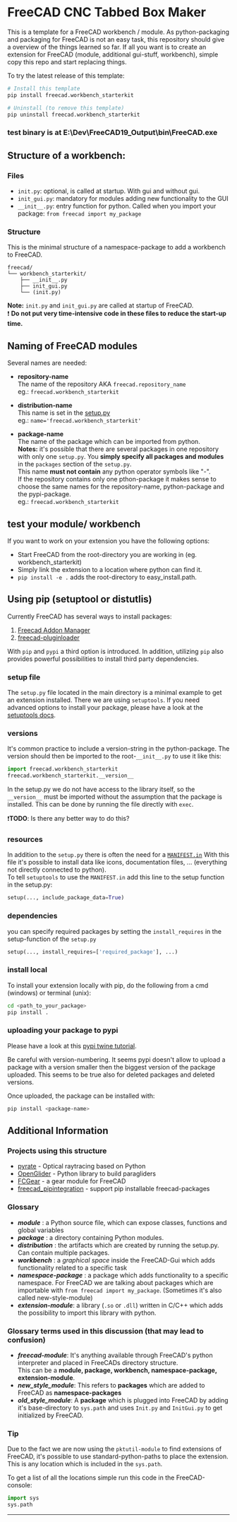 # FreeCAD CNC Tabbed Box Maker

This is a template for a FreeCAD workbench / module. As python-packaging and packaging for FreeCAD is not an easy task, this repository should give a overview of the things learned so far. If all you want is to create an extension for FreeCAD (module, additional gui-stuff, workbench), simple copy this repo and start replacing things.

To try the latest release of this template:
```bash
# Install this template
pip install freecad.workbench_starterkit

# Uninstall (to remove this template)
pip uninstall freecad.workbench_starterkit 
```

### test binary is at E:\Dev\FreeCAD19_Output\bin\FreeCAD.exe

## Structure of a workbench:

### Files

- `init.py`: optional, is called at startup. With gui and without gui.
- `init_gui.py`: mandatory for modules adding new functionality to the GUI
- `__init__.py`: entry function for python. Called when you import your package: `from freecad import my_package`

### Structure
This is the minimal structure of a namespace-package to add a workbench to FreeCAD.

```
freecad/
└── workbench_starterkit/
    ├── __init__.py
    ├── init_gui.py
    └── (init.py)
```

**Note:** `init.py` and `init_gui.py` are called at startup of FreeCAD.  
:exclamation: **Do not put very time-intensive code in these files to reduce the start-up time.**


## Naming of FreeCAD modules

Several names are needed:
- **repository-name**  
  The name of the repository AKA `freecad.repository_name`  
  eg.: `freecad.workbench_starterkit`

- **distribution-name**  
  This name is set in the [setup.py](setup.py)  
  eg.: `name='freecad.workbench_starterkit'`

- **package-name**  
  The name of the package which can be imported from python.  
  **Notes:** it's possible that there are several packages in one repository with only one `setup.py`. You **simply specify all packages and modules** in the `packages` section of the `setup.py`.  
  This name **must not contain** any python operator symbols like "-".  
  If the repository contains only one pthon-package it makes sense to choose the same names for the repository-name, python-package and the pypi-package.  
  eg.: `freecad.workbench_starterkit`


## test your module/ workbench

If you want to work on your extension you have the following options:

- Start FreeCAD from the root-directory you are working in (eg. workbench_starterkit)
- Simply link the extension to a location where python can find it.
- `pip install -e .` adds the root-directory to easy_install.path.

## Using pip (setuptool or distutlis)

Currently FreeCAD has several ways to install packages: 
1. [Freecad Addon Manager][AddonManager] 
2. [freecad-pluginloader][pluginloader]  

With `pip` and `pypi` a third option is introduced. In addition, utilizing `pip` also provides powerful possibilities to install third party dependencies.

### setup file

The `setup.py` file located in the main directory is a minimal example to get an extension installed. There we are using `setuptools`. If you need advanced options to install your package, please have a look at the [setuptools docs][setuptools].

### versions

It's common practice to include a version-string in the python-package. The version should then be imported to the root-`__init__.py` to use it like this:

```python
import freecad.workbench_starterkit
freecad.workbench_starterkit.__version__
```

In the setup.py we do not have access to the library itself, so the `__version__` must be imported without the assumption that the package is installed. This can be done by running the file directly with `exec`.  

:exclamation:**TODO**: Is there any better way to do this?

### resources

In addition to the `setup.py` there is often the need for a [`MANIFEST.in`][MANIFEST] With this file it's possible to install data like icons, documentation files, ... (everything not directly connected to python).  
To tell `setuptools` to use the `MANIFEST.in` add this line to the setup function in the setup.py:

```python
setup(..., include_package_data=True)
```

### dependencies

you can specify required packages by setting the `install_requires` in the setup-function of the `setup.py`

```python
setup(..., install_requires=['required_package'], ...)
```

### install local

To install your extension locally with pip, do the following from a cmd (windows) or terminal (unix):

```bash
cd <path_to_your_package>
pip install .
```

### uploading your package to pypi

Please have a look at this [pypi twine tutorial][twine].

Be careful with version-numbering. It seems pypi doesn't allow to upload a package with a version smaller then the biggest version of the package uploaded. This seems to be true also for deleted packages and deleted versions.

Once uploaded, the package can be installed with:

```bash
pip install <package-name>
```

## Additional Information

### Projects using this structure

- [pyrate][pyrate] - Optical raytracing based on Python  
- [OpenGlider][OpenGlider] - Python library to build paragliders
- [FCGear][FCGear] - a gear module for FreeCAD
- [freecad_pipintegration][FC_pipintegration] - support pip installable freecad-packages

### Glossary

- **_module_** : a Python source file, which can expose classes, functions and global variables
- **_package_** : a directory containing Python modules.
- **_distribution_** : the artifacts which are created by running the setup.py. Can contain multiple packages.
- **_workbench_** : a _graphical space_ inside the FreeCAD-Gui which adds functionality related to a specific task
- **_namespace-package_** : a package which adds functionality to a specific namespace. For FreeCAD we are talking about packages which are importable with `from freecad import my_package`. (Sometimes it's also called new-style-module)
- **_extension-module_**: a library (`.so` or `.dll`) written in C/C++ which adds the possibility to import this library with python.

### Glossary terms used in this discussion (that may lead to confusion)

- **_freecad-module_**: It's anything available through FreeCAD's python interpreter and placed in FreeCADs directory structure.  
This can be a **module, package, workbench, namespace-package, extension-module**.
- **_new_style_module_**: This refers to **packages** which are added to FreeCAD as **namespace-packages**
- **_old_style_module_**: A **package** which is plugged into FreeCAD by adding it's base-directory to `sys.path` and uses `Init.py` and `InitGui.py` to get initialized by FreeCAD.

### Tip

Due to the fact we are now using the `pktutil-module` to find extensions of FreeCAD, it's possible to use standard-python-paths to place the extension. This is any location which is included in the `sys.path`.  

To get a list of all the locations simple run this code in the FreeCAD-console:

```python
import sys
sys.path
```

--------------------------------------------------------------------------------

[AddonManager]: https://github.com/FreeCAD/FreeCAD-addons
[pluginloader]: https://github.com/microelly2/freecad-pluginloader
[setuptools]: https://setuptools.readthedocs.io/en/latest/
[MANIFEST]: https://docs.python.org/2/distutils/sourcedist.html#commands
[twine]: https://pypi.python.org/pypi/twine
[pyrate]: https://github.com/mess42/pyrate
[OpenGlider]: https://github.com/booya-at/OpenGlider
[FCGear]: https://github.com/looooo/FCGear
[FC_pipintegration]: https://github.com/looooo/freecad_pipintegration
